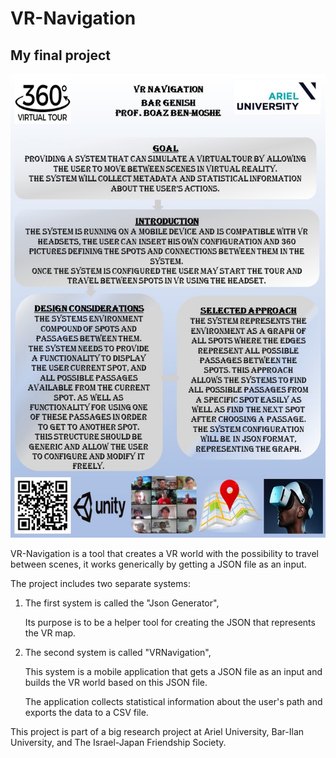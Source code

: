 # VR-Navigation
## My final project

![Menu Game](https://github.com/bargenish44/VR-Navigation/blob/master/VR%20navigation%20-%20poster.jpg?raw=true)

VR-Navigation is a tool that creates a VR world with the possibility to travel between scenes, it works generically by getting a JSON file as an input.

The project includes two separate systems:

1. The first system is called the "Json Generator",

   Its purpose is to be a helper tool for creating the JSON that represents the VR map.

2. The second system is called "VRNavigation", 

   This system is a mobile application that gets a JSON file as an input and builds the VR world based on this JSON file.

   The application collects statistical information about the user's path and exports the data to a CSV file.

This project is part of a big research project at Ariel University, Bar-Ilan University, and The Israel-Japan Friendship Society.
